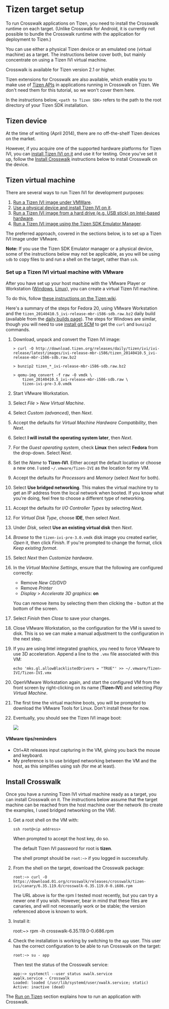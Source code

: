 # Tizen target setup

To run Crosswalk applications on Tizen, you need to install the Crosswalk runtime on each target. (Unlike Crosswalk for Android, it is currently not possible to bundle the Crosswalk runtime with the application for deployment to Tizen.)

You can use either a physical Tizen device or an emulated one (virtual machine) as a target. The instructions below cover both, but mainly concentrate on using a Tizen IVI virtual machine.

Crosswalk is available for Tizen version 2.1 or higher.

Tizen extensions for Crosswalk are also available, which enable you to make use of [Tizen APIs](https://developer.tizen.org/documentation/dev-guide/2.2.1?redirect=https%3A//developer.tizen.org/dev-guide/2.2.1/org.tizen.web.appprogramming/html/api_reference/api_reference.htm) in applications running in Crosswalk on Tizen. We don't need them for this tutorial, so we won't cover them here.

In the instructions below, `<path to Tizen SDK>` refers to the path to the root directory of your Tizen SDK installation.

## Tizen device

At the time of writing (April 2014), there are no off-the-shelf Tizen devices on the market.

However, if you acquire one of the supported hardware platforms for Tizen IVI, you can [install Tizen IVI on it](https://wiki.tizen.org/wiki/IVI/IVI_Platforms) and use it for testing. Once you've set it up, follow the [Install Crosswalk](#Install-Crosswalk) instructions below to install Crosswalk on the device.

## Tizen virtual machine

There are several ways to run Tizen IVI for development purposes:

1.  [Run a Tizen IVI image under VMWare](https://wiki.tizen.org/wiki/IVI/IVI_3.0_VMware).
2.  [Use a physical device and install Tizen IVI on it](https://wiki.tizen.org/wiki/IVI/IVI_Platforms).
3.  [Run a Tizen IVI image from a hard drive (e.g. USB stick) on Intel-based hardware](https://wiki.tizen.org/wiki/IVI/IVI_Installation).
4.  [Run a Tizen IVI image using the Tizen SDK Emulator Manager](https://wiki.tizen.org/wiki/Tizen_IVI_SDK).

The preferred approach, covered in the sections below, is to set up a Tizen IVI image under VMware.

**Note:** If you use the Tizen SDK Emulator manager or a physical device, some of the instructions below may not be applicable, as you will be using `sdb` to copy files to and run a shell on the target, rather than `ssh`.

### Set up a Tizen IVI virtual machine with VMware

After you have set up your host machine with the VMware Player or Workstation ([Windows](/documentation/getting_started/windows_host_setup#Installation-for-Crosswalk-Tizen), [Linux](/documentation/getting_started/linux_host_setup#Installation-for-Crosswalk-Tizen)), you can create a virtual Tizen IVI machine.

To do this, follow [these instructions on the Tizen wiki](https://wiki.tizen.org/wiki/IVI/IVI_3.0_VMware).

Here's a summary of the steps for Fedora 20, using VMware Workstation and the `tizen_20140410.5_ivi-release-mbr-i586-sdb.raw.bz2` daily build (available from the [daily builds page](http://download.tizen.org/releases/daily/tizen/ivi/ivi-release/latest/images/ivi-release-mbr-i586/)). The steps for Windows are similar, though you will need to use [install git SCM](/documentation/getting_started/windows_host_setup) to get the `curl` and `bunzip2` commands.

1.  Download, unpack and convert the Tizen IVI image:

        > curl -O http://download.tizen.org/releases/daily/tizen/ivi/ivi-release/latest/images/ivi-release-mbr-i586/tizen_20140410.5_ivi-release-mbr-i586-sdb.raw.bz2

        > bunzip2 tizen_*_ivi-release-mbr-i586-sdb.raw.bz2

        > qemu-img convert -f raw -O vmdk \
            tizen_20140410.5_ivi-release-mbr-i586-sdb.raw \
            tizen-ivi-pre-3.0.vmdk

2.  Start VMware Workstation.

3.  Select *File* &gt; *New Virtual Machine*.

4.  Select *Custom (advanced)*, then *Next*.

5.  Accept the defaults for *Virtual Machine Hardware Compatibility*, then *Next*.

6.  Select **I will install the operating system later**, then *Next*.

7.  For the *Guest operating system*, check **Linux** then select **Fedora** from the drop-down. Select *Next*.

8.  Set the *Name* to **Tizen-IVI**. Either accept the default location or choose a new one. I used `~/.vmware/Tizen-IVI` as the location for my VM.

9.  Accept the defaults for *Processors* and *Memory* (select *Next* for both).

10. Select **Use bridged networking**. This makes the virtual machine try to get an IP address from the local network when booted. If you know what you're doing, feel free to choose a different type of networking.

11. Accept the defaults for *I/O Controller Types* by selecting *Next*.

12. For *Virtual Disk Type*, choose **IDE**, then select *Next*.

13. Under *Disk*, select **Use an existing virtual disk** then *Next*.

14. *Browse* to the `tizen-ivi-pre-3.0.vmdk` disk image you created earlier, *Open* it, then click *Finish*. If you're prompted to change the format, click *Keep existing format*.

15. Select *Next* then *Customize hardware*.

16. In the *Virtual Machine Settings*, ensure that the following are configured correctly:

    <ul>
    <li>Remove <em>New CD/DVD</em></li>
    <li>Remove <em>Printer</em></li>
    <li><em>Display</em> &gt; <em>Accelerate 3D graphics</em>: <strong>on</strong></li>
    </ul>

    You can remove items by selecting them then clicking the *-* button at the bottom of the screen.

17. Select *Finish* then *Close* to save your changes.

18. Close VMware Workstation, so the configuration for the VM is saved to disk. This is so we can make a manual adjustment to the configuration in the next step.

19. If you are using Intel integrated graphics, you need to force VMware to use 3D acceleration. Append a line to the `.vmx` file associated with this VM:

        echo 'mks.gl.allowBlacklistedDrivers = "TRUE"' >> ~/.vmware/Tizen-IVI/Tizen-IVI.vmx

20. OpenVMware Workstation again, and start the configured VM from the front screen by right-clicking on its name (**Tizen-IVI**) and selecting *Play Virtual Machine*.

21. The first time the virtual machine boots, you will be prompted to download the VMware Tools for Linux. Don't install these for now.

22. Eventually, you should see the Tizen IVI image boot:

    <img src="/assets/tizen-ivi-vmware.png">

#### VMware tips/reminders

*   Ctrl+Alt releases input capturing in the VM, giving you back the mouse and keyboard.
*   My preference is to use bridged networking between the VM and the host, as this simplifies using ssh (for me at least).

## Install Crosswalk

Once you have a running Tizen IVI virtual machine ready as a target, you can install Crosswalk on it. The instructions below assume that the target machine can be reached from the host machine over the network (to create the examples, I used bridged networking on the VM).

1.  Get a root shell on the VM with:

        ssh root@<ip address>

    When prompted to accept the host key, do so.

    The default Tizen IVI password for root is **tizen**.

    The shell prompt should be `root:~>` if you logged in successfully.

2.  From the shell on the target, download the Crosswalk package:

        root:~> curl -O https://download.01.org/crosswalk/releases/crosswalk/tizen-ivi/canary/6.35.119.0/crosswalk-6.35.119.0-0.i686.rpm

    The URL above is for the rpm I tested most recently, but you can try a newer one if you wish. However, bear in mind that these files are canaries, and will not necessarily work or be stable; the version referenced above is known to work.

3.    Install it:

        root:~> rpm -ih crosswalk-6.35.119.0-0.i686.rpm

4.  Check the installation is working by switching to the `app` user. This user has the correct configuration to be able to run Crosswalk on the target:

        root:~> su - app

    Then test the status of the Crosswalk service:

        app:~> systemctl --user status xwalk.service
        xwalk.service - Crosswalk
        Loaded: loaded (/usr/lib/systemd/user/xwalk.service; static)
        Active: inactive (dead)

The [Run on Tizen](/documentation/getting_started/run_on_tizen) section explains how to run an application with Crosswalk.
